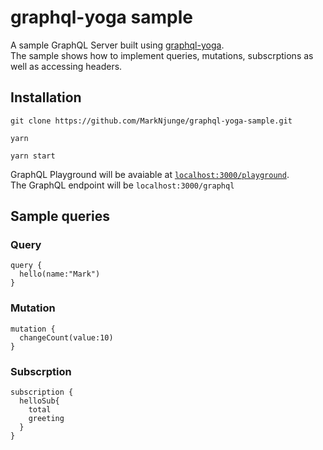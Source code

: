 # graphql-yoga sample

A sample GraphQL Server built using [graphql-yoga](https://github.com/graphcool/graphql-yoga).  
The sample shows how to implement queries, mutations, subscrptions as well as accessing headers.

## Installation

```
git clone https://github.com/MarkNjunge/graphql-yoga-sample.git

yarn

yarn start
```

GraphQL Playground will be avaiable at [`localhost:3000/playground`](http://localhost:3000/playground).  
The GraphQL endpoint will be `localhost:3000/graphql`

## Sample queries

### Query

```
query {
  hello(name:"Mark")
}
```

### Mutation

```
mutation {
  changeCount(value:10)
}
```

### Subscrption

```
subscription {
  helloSub{
    total
    greeting
  }
}
```
